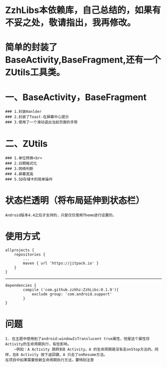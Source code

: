 #
# ZzhLibs本依赖库，自己总结的，如果有不妥之处，敬请指出，我再修改。
# 简单的封装了BaseActivity,BaseFragment,还有一个ZUtils工具类。
# 一、BaseActivity，BaseFragment
    ### 1.封装Hanlder
    ### 2.封装了Toast-在屏幕中心提示
    ### 3.使用了一个滑动退出当前页面的手势
# 二、ZUtils
    ### 1.单位转换<br>
    ### 2.日期格式化
    ### 3.网络判断
    ### 4.屏幕宽高
    ### 5.SD存储卡的简单操作
# 状态栏透明（将布局延伸到状态栏）
    Android版本4.4之后才支持的，只是仅仅使用Theme进行设置的。
# 使用方式
    allprojects {
		repositories {
			...
			maven { url 'https://jitpack.io' }
		}
	}
-----------
    dependencies {
	        compile ('com.github.zzhhz:ZzhLibs:0.1.9'){
                exclude group: 'com.android.support'
	        }
	}
# 问题
    1. 在主题中使用到了android:windowIsTranslucent true属性，但是这个属性将Activity的生命周期执行，有些影响。
        ~例如：A Activity 跳转到B Activity。A 的生命周期是没有走onStop方法的。同样，在B Activity 按下返回键，A 只走了onResume方法。
    在项目中如果需要依赖生命周期执行方法，要特别注意



